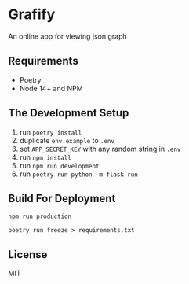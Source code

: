 # Grafify

An online app for viewing json graph

## Requirements

- Poetry
- Node 14+ and NPM

## The Development Setup

1. run `poetry install`
2. duplicate `env.example` to `.env`
3. set `APP_SECRET_KEY` with any random string in `.env`
4. run `npm install`
5. run `npm run development`
6. run `poetry run python -m flask run`

## Build For Deployment

```
npm run production
```

```
poetry run freeze > requirements.txt
```

## License

MIT